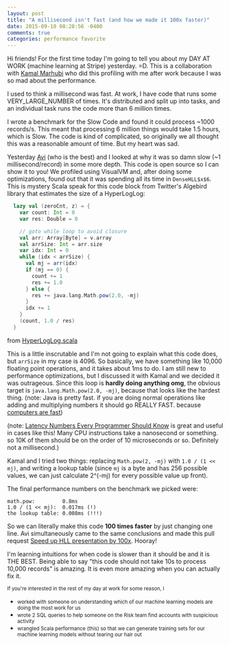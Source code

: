 ```yaml
---
layout: post
title: "A millisecond isn't fast (and how we made it 100x faster)"
date: 2015-09-10 08:28:56 -0400
comments: true
categories: performance favorite
---
```


Hi friends! For the first time today I'm going to tell you about my DAY
AT WORK (machine learning at Stripe) yesterday. =D. This is a
collaboration with [Kamal Marhubi](http://kamalmarhubi.com) who did this
profiling with me after work because I was so mad about the performance.

I used to think a millisecond was fast. At work, I have code that runs
some VERY_LARGE_NUMBER of times. It's distributed and split up into
tasks, and an individual task runs the code more than 6 million times.

I wrote a benchmark for the Slow Code and found it could process
~1000 records/s. This meant that processing 6 million things would take
1.5 hours, which is Slow. The code is kind of complicated, so originally
we all thought this was a reasonable amount of time. But my heart was
sad.

Yesterday [Avi](https://twitter.com/avibryant) (who is the best) and I
looked at why it was so damn slow (~1 millisecond/record) in some more
depth. This code is open source so I can show it to you! We profiled using
VisualVM and, after doing some optimizations, found out that it was
spending all its time in `DenseHLL$x$6`. This is mystery Scala speak for
this code block from Twitter's Algebird library that estimates the size of a HyperLogLog:

```scala
  lazy val (zeroCnt, z) = {
    var count: Int = 0
    var res: Double = 0

    // goto while loop to avoid closure
    val arr: Array[Byte] = v.array
    val arrSize: Int = arr.size
    var idx: Int = 0
    while (idx < arrSize) {
      val mj = arr(idx)
      if (mj == 0) {
        count += 1
        res += 1.0
      } else {
        res += java.lang.Math.pow(2.0, -mj)
      }
      idx += 1
    }
    (count, 1.0 / res)
  }
```

from
[HyperLogLog.scala](https://github.com/twitter/algebird/blob/c84d67836396757db881/algebird-core/src/main/scala/com/twitter/algebird/HyperLogLog.scala#L436-L455)

This is a little inscrutable and I'm not going to explain what this code
does, but `arrSize` in my case is 4096. So basically, we have
something like 10,000 floating point operations, and it takes about 1ms
to do. I am still new to performance optimizations, but I discussed it
with Kamal and we decided it was outrageous. Since this loop is **hardly
doing anything omg**, the obvious target is `java.lang.Math.pow(2.0,
-mj)`, because that looks like the hardest thing. (note: Java is pretty fast. if you are doing normal operations like adding and multiplying numbers it should go REALLY FAST. because [computers are fast](http://jvns.ca/blog/2014/05/12/computers-are-fast/))

(note: [Latency Numbers Every Programmer Should Know](https://gist.github.com/jboner/2841832) is great and useful in
cases like this! Many CPU instructions take a nanosecond
or something. so 10K of them should be on the order of 10 microseconds
or so. Definitely not a millisecond.)

Kamal and I tried two things: replacing `Math.pow(2, -mj)` with `1.0 / (1 << mj)`, and writing a lookup table (since `mj` is a byte and has 
256 possible values, we can just calculate 2^(-mj) for every possible
value up front).

The final performance numbers on the benchmark we picked were:

```
math.pow:         0.8ms
1.0 / (1 << mj):  0.017ms (!)
the lookup table: 0.008ms (!!!)
```

So we can literally make this code **100 times faster** by just changing
one line. Avi simultaneously came to the same conclusions and
made this pull request [Speed up HLL presentation by 100x](https://github.com/twitter/algebird/pull/491). Hooray!

I'm learning intuitions for when code is slower than it should be and it
is THE BEST. Being able to say "this code should not take 10s to process
10,000 records" is amazing. It is even more amazing when you can
actually fix it.

<small>
If you're interested in the rest of my day at work for some reason, I
</small>

- <small>worked with someone on understanding which of our machine learning models are doing the most work for us</small>
- <small>wrote 2 SQL queries to help someone on the Risk team find accounts with suspicious activity</small>
- <small>wrangled Scala performance (this) so that we can generate training sets for our machine learning models without tearing our hair out</small>

